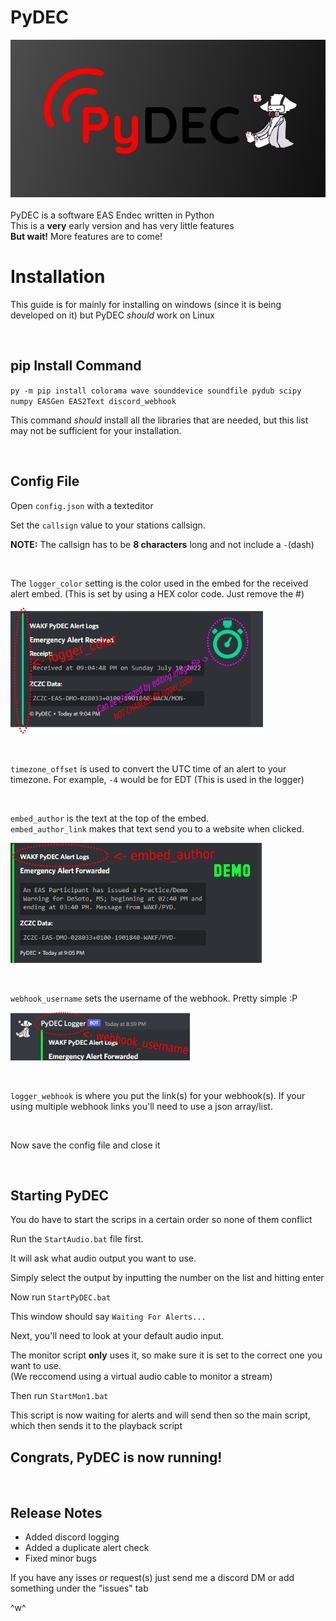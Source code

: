 # PyDEC
![Alt text](img/PyDEC.png)
\
\
PyDEC is a software EAS Endec written in Python
\
This is a **very** early version and has very little features
\
**But wait!** More features are to come!



# Installation
This guide is for mainly for installing on windows (since it is being developed on it) but PyDEC *should* work on Linux

<br />

## pip Install Command

`py -m pip install colorama wave sounddevice soundfile pydub scipy numpy EASGen EAS2Text discord_webhook`

This command *should* install all the libraries that are needed, but this list may not be sufficient for your installation.


<br />

## Config File



Open `config.json` with a texteditor

Set the `callsign` value to your stations callsign.

**NOTE:** The callsign has to be **8 characters** long and not include a `-`(dash)


<br />

The `logger_color` setting is the color used in the embed for the received alert embed. (This is set by using a HEX color code. Just remove the #)

![Alt text](img/image00.png)


<br /> 

`timezone_offset` is used to convert the UTC time of an alert to your timezone. For example, `-4` would be for EDT (This is used in the logger)


<br />

`embed_author` is the text at the top of the embed.
\
`embed_author_link` makes that text send you to a website when clicked.

![Alt text](img/image01.png)


<br />

`webhook_username` sets the username of the webhook. Pretty simple :P

![Alt text](img/image02.png)


<br />

`logger_webhook` is where you put the link(s) for your webhook(s). If your using multiple webhook links you'll need to use a json array/list.


<br />

Now save the config file and close it


<br />

## Starting PyDEC

You do have to start the scrips in a certain order so none of them conflict

Run the `StartAudio.bat` file first.

It will ask what audio output you want to use.

Simply select the output by inputting the number on the list and hitting enter

Now run `StartPyDEC.bat`

This window should say `Waiting For Alerts...`

Next, you'll need to look at your default audio input.

The monitor script **only** uses it, so make sure it is set to the correct one you want to use.
\
(We reccomend using a virtual audio cable to monitor a stream)

Then run `StartMon1.bat` 

This script is now waiting for alerts and will send then so the main script, which then sends it to the playback script

## **Congrats, PyDEC is now running!**


<br />

## Release Notes
- Added discord logging
- Added a duplicate alert check
- Fixed minor bugs

If you have any isses or request(s) just send me a discord DM or add something under the "issues" tab 

^w^


